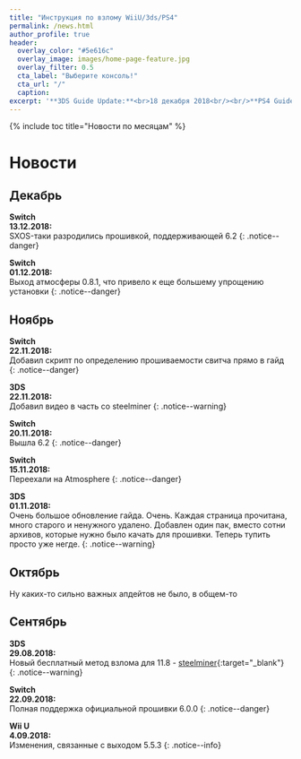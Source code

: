 ```yaml
---
title: "Инструкция по взлому WiiU/3ds/PS4"
permalink: /news.html
author_profile: true
header:
  overlay_color: "#5e616c"
  overlay_image: images/home-page-feature.jpg
  overlay_filter: 0.5
  cta_label: "Выберите консоль!"
  cta_url: "/"
  caption:
excerpt: '**3DS Guide Update:**<br>18 декабря 2018<br/><br/>**PS4 Guide Update:**<br>10 декабря 2018<br/><br/>**Switch Guide Update:**<br>13 декабря 2018<br/><br/>**Wii U Guide Update:**<br>22 ноября 2018<br/><br/>**DSi Guide Update:**<br>3 декабря 2018'
---
```


{% include toc title="Новости по месяцам" %}

# Новости

## Декабрь

**Switch**<br>**13.12.2018:**<br>SXOS-таки разродились прошивкой, поддерживающей 6.2
{: .notice--danger}

**Switch**<br>**01.12.2018:**<br>Выход атмосферы 0.8.1, что привело к еще большему упрощению установки
{: .notice--danger}

## Ноябрь

**Switch**<br>**22.11.2018:**<br>Добавил скрипт по определению прошиваемости свитча прямо в гайд
{: .notice--danger}

**3DS**<br>**22.11.2018:**<br>Добавил видео в часть со steelminer
{: .notice--warning}

**Switch**<br>**20.11.2018:**<br>Вышла 6.2
{: .notice--danger}

**Switch**<br>**15.11.2018:**<br>Переехали на Atmosphere
{: .notice--danger}

**3DS**<br>**01.11.2018:**<br>Очень большое обновление гайда. Очень. Каждая страница прочитана, много старого и ненужного удалено. Добавлен один пак, вместо сотни архивов, которые нужно было качать для прошивки. Теперь тупить просто уже негде. 
{: .notice--warning}

## Октябрь

Ну каких-то сильно важных апдейтов не было, в общем-то 

## Сентябрь

**3DS**<br>**29.08.2018:**<br>Новый бесплатный метод взлома для 11.8 - [steelminer](http://3ds.customfw.xyz/steelminer){:target="_blank"}
{: .notice--warning}

**Switch**<br>**22.09.2018:**<br>Полная поддержка официальной прошивки 6.0.0
{: .notice--danger}

**Wii U**<br>**4.09.2018:**<br>Изменения, связанные с выходом 5.5.3
{: .notice--info}